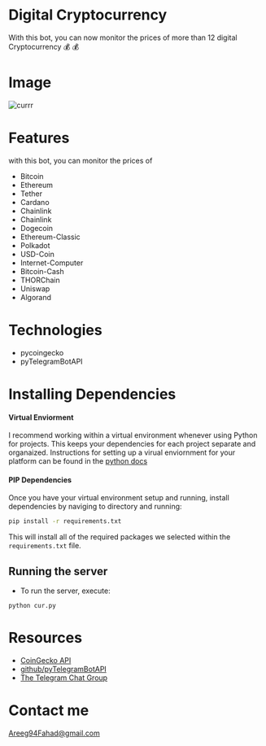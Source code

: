# Digital Cryptocurrency 
With this bot, you can now monitor the prices of more than 12 digital Cryptocurrency 💰 💰 


# Image
![currr](https://user-images.githubusercontent.com/30151596/121781194-4f4a1280-cbac-11eb-8252-dd9bce75277a.jpg)


# Features
with this bot, you can monitor the prices of

- Bitcoin
- Ethereum
- Tether
- Cardano
- Chainlink
- Chainlink
- Dogecoin
- Ethereum-Classic
- Polkadot
- USD-Coin
- Internet-Computer
- Bitcoin-Cash
- THORChain
- Uniswap
- Algorand

# Technologies
- pycoingecko 
- pyTelegramBotAPI


# Installing Dependencies

#### Virtual Enviorment 

I recommend working within a virtual environment whenever using Python for projects. This keeps your dependencies for each project separate and organaized. Instructions for setting up a virual enviornment for your platform can be found in the [python docs](https://packaging.python.org/guides/installing-using-pip-and-virtual-environments/)

#### PIP Dependencies

Once you have your virtual environment setup and running, install dependencies by naviging to directory and running:

```bash
pip install -r requirements.txt
```

This will install all of the required packages we selected within the `requirements.txt` file.


## Running the server

- To run the server, execute:

```
python cur.py
```
# Resources
- [CoinGecko API ](https://github.com/man-c/pycoingecko)
- [github/pyTelegramBotAPI](https://github.com/eternnoir/pyTelegramBotAPI)
- [The Telegram Chat Group](https://telegram.me/joinchat/Bn4ixj84FIZVkwhk2jag6A)


# Contact me 
Areeg94Fahad@gmail.com


